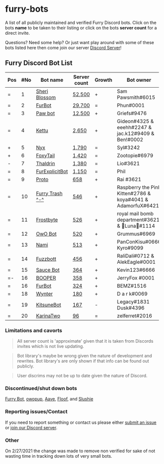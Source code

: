 # furry-bots

A list of all publicly maintained and verified Furry Discord bots. Click on the bots **name** to be taken to their listing or click on the bots **server count** for a direct  invite.

Questions? Need some help? Or just want play around with some of these bots listed here then come join our server [Discord Server](https://discord.gg/c4q5GMN2n4)!



## Furry Discord Bot List

| Pos | #No | Bot name | Server count | Growth | Bot owner | Bot lib
| --- | --- | -------- | -------------| ----- | ----------- | ---------- |
| = | 1 | [Sheri Blossom](https://discord.bots.gg/bots/346702890368368640) | [52,500](https://discord.com/oauth2/authorize?client_id=346702890368368640&scope=applications.commands%20bot) | + | Sam Pawsmith#6015 | Discord.py
| = | 2 | [FurBot](https://discord.bots.gg/bots/174186616422662144) | [29,700](https://discord.com/oauth2/authorize?client_id=174176308396425217&scope=applications.commands%20bot) | = | Phun#0001 | Discordie
| = | 3 | [Paw bot](https://discord.bots.gg/bots/663823539672973353) | [12,500](https://discord.com/oauth2/authorize?client_id=663823539672973353&scope=applications.commands%20bot) | + | Griefs#9476 | Discord.js
| = | 4 | [Kettu](https://discord.bots.gg/bots/667131062941384757) | [2,650](https://discord.com/oauth2/authorize?client_id=667131062941384757&scope=applications.commands%20bot) | + | Gideon#4325 & eeehh#2247 & jac.k12#9409 & Ben!#0002 | Discord.js
| + | 5 | [Nyx](https://discord.bots.gg/bots/600206352916414464) | [1,790](https://discord.com/oauth2/authorize?client_id=600206352916414464&scope=applications.commands%20bot) | = | Syl#3242 | Eris
| + | 6 | [FoxyTail](https://discord.bots.gg/bots/716682147749953616) | [1,420](https://discord.com/oauth2/authorize?client_id=716682147749953616&scope=applications.commands%20bot) | = | Zootopie#6979 | Discord.js
| - | 7 | [Thaldrin](https://discord.bots.gg/bots/434662676547764244) | [1,380](https://discord.com/oauth2/authorize?client_id=434662676547764244&scope=applications.commands%20bot) | = | Lio#3621 | Discord.js
| = | 8 | [FurExplicitBot](https://discord.bots.gg/bots/534828939198070824) | [1,150](https://discord.com/oauth2/authorize?=&client_id=534828939198070824&scope=applications.commands%20bot) | = | Phil | Flipper#3621 | Discord.js
| = | 9 | [Proto](https://discord.bots.gg/bots/724601984241369100) | [658](https://discord.com/oauth2/authorize?client_id=724601984241369100&scope=applications.commands%20bot) | + | Rai #3621 | Discord.net
| = | 10 | [Furry Trash ^-^](https://top.gg/bot/417900655601254420) | [546](https://discord.com/oauth2/authorize?client_id=417900655601254420&scope=applications.commands%20bot) | + | Raspberry the Pink Kitten#2786 & koya#4041 & AdamorfuX#6421 | Discord.py
| = | 11 | [Frostbyte](https://discord.boats/bot/732233716604076075) | [526](https://discord.com/oauth2/authorize?client_id=732233716604076075&scope=applications.commands%20bot) | + | royal mail bomb department#3621 & 🌸Luna🌸#1114 | Discord.py
| = | 12 | [OwO Bot](https://top.gg/bot/517201738646945803) | [520](https://discord.com/oauth2/authorize?client_id=517201738646945803&scope=applications.commands%20bot) | + | Grummus#6969 | Unknown
| = | 13 | [Nami](https://top.gg/bot/747612596982513724) | [513](https://discord.com/oauth2/authorize?client_id=747612596982513724&scope=applications.commands%20bot) | + | PanConKisu#0666 Kyro#9099 | Unknown
| = | 14 | [Fuzzbott](https://top.gg/bot/730633518992064514) | [456](https://discord.com/oauth2/authorize?client_id=730633518992064514&scope=applications.commands%20bot) | + | RaliDali#0712 & AlekEagle#0001 | Eris
| = | 15 | [Sauce Bot](https://discord.bots.gg/bots/730158145489338409) | [364](https://discord.com/oauth2/authorize?client_id=730158145489338409&scope=applications.commands%20bot) | + | Kevin123#6666 | Discord.js
| =- | 16 | [BOOPER](https://discord.bots.gg/bots/759083323275608096) | [358](https://discord.com/oauth2/authorize?client_id=759083323275608096&scope=applications.commands%20bot) | + | JerryFox #0001 | Discord.js
| = | 16 | [FurBot](https://top.gg/bot/716259432878702633) | [324](https://discord.com/oauth2/authorize?client_id=716259432878702633&scope=applications.commands%20bot) | + | BEMZ#1516 | Discord.py
| = | 18 | [Wynter](https://discords.com/bots/bot/548269826020343809) | [180](https://discord.com/oauth2/authorize?client_id=548269826020343809&scope=applications.commands%20bot) | + | D a r k#0069 | Discord.js
| = | 19 | [KitsuneBot](https://discord.bots.gg/bots/738229595626668102) | [167](https://discord.com/oauth2/authorize?client_id=738229595626668102&scope=applications.commands%20bot) | - | Legacy#1831 Dusk#4396 | Unknown
| = | 20 | [KarinaTwo](https://top.gg/bot/793530706319114261) | [96](https://discord.com/oauth2/authorize?client_id=793530706319114261&scope=applications.commands%20bot) | = | zelferret#2016 | Discord.js


### Limitations and cavorts

> All server count is 'approximate' given that it is taken from Discords invites which is not live updating.

> Bot library's maybe be wrong given the nature of development and rewrites. Bot library's are only shown if that info can be found out publicly.

> User discrims may not be up to date given the nature of Discord.

### Discontinued/shut down bots

[Furry Bot](https://discord.com/oauth2/authorize?client_id=398251412246495233&scope=applications.commands%20bot), [owopup](https://discord.com/oauth2/authorize?client_id=365255872181567489&scope=applications.commands%20bot), [Aave](https://discord.com/oauth2/authorize?client_id=486185195989368852&scope=applications.commands%20bot), [Floof](https://discord.com/oauth2/authorize?client_id=780116896775274538&scope=applications.commands%20bot), and [Slushie](https://discord.com/oauth2/authorize?client_id=670786019037020188&scope=applications.commands%20bot)

### Reporting issues/Contact

If you need to report something or contact us please either [submit an issue](https://github.com/Gideon-foxo/furry-bots/issues/new) or [join our Discord server](https://discord.gg/c4q5GMN2n4).

### Other

On 2/27/2021 the change was made to remove non verified for sake of not wasting time in tracking down lots of very small bots.
